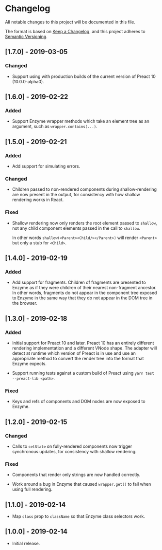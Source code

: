 # Changelog

All notable changes to this project will be documented in this file.

The format is based on [Keep a Changelog](https://keepachangelog.com/en/1.0.0/),
and this project adheres to [Semantic Versioning](https://semver.org/spec/v2.0.0.html).

## [1.7.0] - 2019-03-05

### Changed

- Support using with production builds of the current version of Preact 10
  (10.0.0-alpha0).

## [1.6.0] - 2019-02-22

### Added

- Support Enzyme wrapper methods which take an element tree as an argument,
  such as `wrapper.contains(...)`.

## [1.5.0] - 2019-02-21

### Added

- Add support for simulating errors.

### Changed

- Children passed to non-rendered components during shallow-rendering are now
  present in the output, for consistency with how shallow rendering works in
  React.

### Fixed

- Shallow rendering now only renders the root element passed to `shallow`,
  not any child component elements passed in the call to `shallow`.

  In other words `shallow(<Parent><Child/></Parent>)` will render `<Parent>`
  but only a stub for `<Child>`.

## [1.4.0] - 2019-02-19

### Added

- Add support for fragments. Children of fragments are presented to Enzyme as
  if they were children of their nearest non-fragment ancestor. In other words,
  fragments do not appear in the component tree exposed to Enzyme in the same
  way that they do not appear in the DOM tree in the browser.

## [1.3.0] - 2019-02-18

### Added

- Initial support for Preact 10 and later. Preact 10 has an entirely different
  rendering implementation and a different VNode shape. The adapter will detect
  at runtime which version of Preact is in use and use an appropriate method to
  convert the render tree into the format that Enzyme expects.

- Support running tests against a custom build of Preact using
  `yarn test --preact-lib <path>`.

### Fixed

- Keys and refs of components and DOM nodes are now exposed to Enzyme.

## [1.2.0] - 2019-02-15

### Changed

- Calls to `setState` on fully-rendered components now trigger synchronous
  updates, for consistency with shallow rendering.

### Fixed

- Components that render only strings are now handled correctly.

- Work around a bug in Enzyme that caused `wrapper.get()` to fail when using
  full rendering.

## [1.1.0] - 2019-02-14

- Map `class` prop to `className` so that Enzyme class selectors work.

## [1.0.0] - 2019-02-14

- Initial release.
